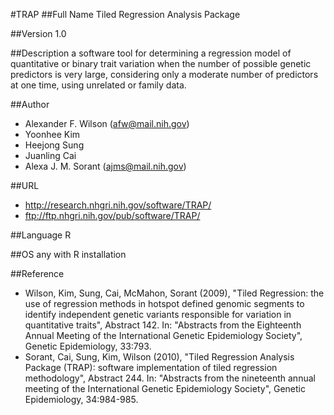 #TRAP
##Full Name
Tiled Regression Analysis Package

##Version
1.0

##Description
a software tool for determining a regression model of quantitative or binary trait variation when the number of possible genetic predictors is very large, considering only a moderate number of predictors at one time, using unrelated or family data.

##Author
* Alexander F. Wilson (afw@mail.nih.gov)
* Yoonhee Kim
* Heejong Sung
* Juanling Cai
* Alexa J. M. Sorant (ajms@mail.nih.gov)

##URL
* http://research.nhgri.nih.gov/software/TRAP/
* ftp://ftp.nhgri.nih.gov/pub/software/TRAP/

##Language
R

##OS
any with R installation

##Reference
* Wilson, Kim, Sung, Cai, McMahon, Sorant (2009), "Tiled Regression: the use of regression methods in hotspot defined genomic segments to identify independent genetic variants responsible for variation in quantitative traits", Abstract 142\. In: "Abstracts from the Eighteenth Annual Meeting of the International Genetic Epidemiology Society", Genetic Epidemiology, 33:793.
* Sorant, Cai, Sung, Kim, Wilson (2010), "Tiled Regression Analysis Package (TRAP): software implementation of tiled regression methodology", Abstract 244. In: "Abstracts from the nineteenth annual meeting of the International Genetic Epidemiology Society", Genetic Epidemiology, 34:984-985.


